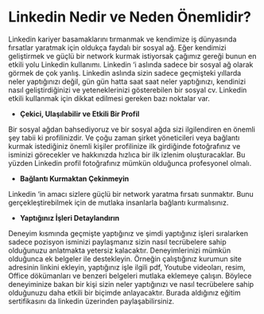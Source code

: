 # Linkedin Nedir ve Neden Önemlidir?

 Linkedin kariyer basamaklarını tırmanmak ve kendimize iş dünyasında fırsatlar yaratmak için oldukça faydalı bir sosyal ağ. Eğer kendimizi geliştirmek ve güçlü bir network kurmak istiyorsak çağımız gereği bunun en etkili yolu Linkedin kullanımı. Linkedin ‘i aslında sadece bir sosyal ağ olarak görmek de çok yanlış. Linkedin aslında sizin sadece geçmişteki yıllarda neler yaptığınızı değil, gün gün hatta saat saat neler yaptığınızı, kendinizi nasıl geliştirdiğinizi ve yeteneklerinizi gösterebilen bir sosyal cv.
 Linkedin etkili kullanmak için dikkat edilmesi gereken bazı noktalar var.
 - **Çekici, Ulaşılabilir ve Etkili Bir Profil**

 Bir sosyal ağdan bahsediyoruz ve bir sosyal ağda sizi ilgilendiren en önemli şey tabii ki profilinizdir. Ve çoğu zaman şirket yöneticileri veya bağlantı kurmak istediğiniz önemli kişiler profilinize ilk girdiğinde fotoğrafınız ve isminizi görecekler ve hakkınızda hızlıca bir ilk izlenim oluşturacaklar. Bu yüzden Linkedin profil fotoğrafınız mümkün olduğunca profesyonel olmalı. 
 
 - **Bağlantı Kurmaktan Çekinmeyin**
 
 Linkedin ‘in amacı sizlere güçlü bir network yaratma fırsatı sunmaktır. Bunu gerçekleştirebilmek için de mutlaka insanlarla bağlantı kurmalısınız.
 
- **Yaptığınız İşleri Detaylandırın**

Deneyim kısmında geçmişte yaptığınız ve şimdi yaptığınız işleri sıralarken sadece pozisyon isminizi paylaşmanız sizin nasıl tecrübelere sahip olduğunuzu anlatmakta yetersiz kalacaktır. Deneyimlerinizi mümkün olduğunca ek belgeler ile destekleyin. Örneğin çalıştığınız kurumun site adresinin linkini ekleyin, yaptığınız işle ilgili pdf, Youtube videoları, resim, Office dökümanları ve benzeri belgeleri mutlaka eklemeye çalışın. Böylece deneyiminize bakan bir kişi sizin neler yaptığınızı ve nasıl tecrübelere sahip olduğunuzu daha etkili bir biçimde anlayacaktır. Burada aldığınız eğitim sertifikasını da linkedin üzerinden paylaşabilirsiniz.

